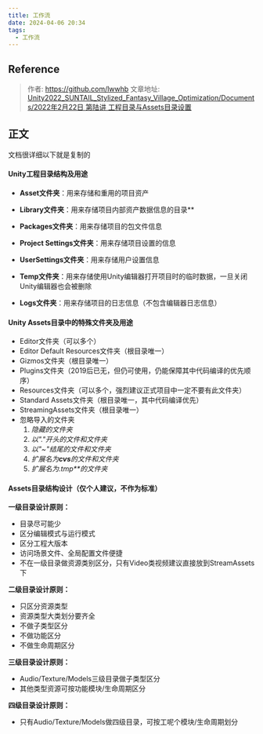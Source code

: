 ```yaml
---
title: 工作流
date: 2024-04-06 20:34
tags:
  - 工作流
---
```

## Reference

>作者: https://github.com/lwwhb
>文章地址: [Unity2022_SUNTAIL_Stylized_Fantasy_Village_Optimization/Documents/2022年2月22日 第陆讲 工程目录与Assets目录设置](https://github.com/lwwhb/Unity2022_SUNTAIL_Stylized_Fantasy_Village_Optimization/blob/main/Documents/2022%E5%B9%B42%E6%9C%8822%E6%97%A5%20%E7%AC%AC%E9%99%86%E8%AE%B2%20%E5%B7%A5%E7%A8%8B%E7%9B%AE%E5%BD%95%E4%B8%8EAssets%E7%9B%AE%E5%BD%95%E8%AE%BE%E7%BD%AE.md)

## 正文

文档很详细以下就是复制的

#### **Unity**工程目录结构及用途

- **Asset文件夹**：用来存储和重用的项目资产
    
- **Library文件夹**：用来存储项目内部资产数据信息的目录**
    
- **Packages文件夹**：用来存储项目的包文件信息
    
- **Project Settings文件夹**：用来存储项目设置的信息
    
- **UserSettings文件夹**：用来存储用户设置信息
    
- **Temp文件夹**：用来存储使用Unity编辑器打开项目时的临时数据，一旦关闭Unity编辑器也会被删除
    
- **Logs文件夹**：用来存储项目的日志信息（不包含编辑器日志信息）
    

#### Unity Assets目录中的特殊文件夹及用途

- Editor文件夹（可以多个）
- Editor Default Resources文件夹（根目录唯一）
- Gizmos文件夹（根目录唯一）
- Plugins文件夹（2019后已无，但仍可使用，仍能保障其中代码编译的优先顺序）
- Resources文件夹（可以多个，强烈建议正式项目中一定不要有此文件夹）
- Standard Assets文件夹（根目录唯一，其中代码编译优先）
- StreamingAssets文件夹（根目录唯一）
- 忽略导入的文件夹
    1. _隐藏的文件夹_
    2. _以_*"."*_开头的文件和文件夹_
    3. _以_*"~"*_结尾的文件和文件夹_
    4. _扩展名为**cvs**的文件和文件夹_
    5. _扩展名为_*.tmp**的文件夹*

#### **Assets**目录结构设计（仅个人建议，不作为标准）

**一级目录设计原则：**

- 目录尽可能少
- 区分编辑模式与运行模式
- 区分工程大版本
- 访问场景文件、全局配置文件便捷
- 不在一级目录做资源类别区分，只有Video类视频建议直接放到StreamAssets下

**二级目录设计原则：**

- 只区分资源类型
- 资源类型大类划分要齐全
- 不做子类型区分
- 不做功能区分
- 不做生命周期区分

**三级目录设计原则：**

- Audio/Texture/Models三级目录做子类型区分
- 其他类型资源可按功能模块/生命周期区分

**四级目录设计原则：**

- 只有Audio/Texture/Models做四级目录，可按工呢个模块/生命周期划分